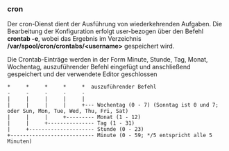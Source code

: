 ### cron

Der cron-Dienst dient der Ausführung von wiederkehrenden Aufgaben. Die Bearbeitung der Konfiguration erfolgt user-bezogen über den Befehl **crontab -e**, wobei das Ergebnis im Verzeichnis **/var/spool/cron/crontabs/&lt;username&gt;** gespeichert wird.

Die Crontab-Einträge werden in der Form Minute, Stunde, Tag, Monat, Wochentag, auszuführender Befehl eingefügt und anschließend gespeichert und der verwendete Editor geschlossen



```
*     *     *     *     *  auszuführender Befehl
-     -     -     -     -
|     |     |     |     |
|     |     |     |     +--- Wochentag (0 - 7) (Sonntag ist 0 und 7; oder Sun, Mon, Tue, Wed, Thu, Fri, Sat)
|     |     |     +--------- Monat (1 - 12)
|     |     +--------------- Tag (1 - 31)
|     +--------------------- Stunde (0 - 23)
+--------------------------- Minute (0 - 59; */5 entspricht alle 5 Minuten)
```



